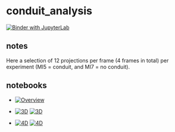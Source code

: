 # conduit_analysis

[![Binder with JupyterLab](https://img.shields.io/badge/launch-jupyterlab-red.svg)](http://mybinder.org/v2/gh/kmader/conduit_analysis/master?urlpath=lab)

## notes

Here a selection of 12 projections per frame (4 frames in total) per experiment (MI5 = conduit, and MI7 = no conduit).

## notebooks

- [![Overview](https://img.shields.io/badge/launch-overview-green.svg)](http://mybinder.org/v2/gh/kmader/conduit_analysis/master?filepath=notebooks/Overview.ipynb)

- [![3D](https://img.shields.io/badge/launch-3D_Notebook-green.svg)](http://mybinder.org/v2/gh/kmader/conduit_analysis/master?filepath=notebooks/3DViews.ipynb) [![3D](https://img.shields.io/badge/run-3D_Demo-blue.svg)](http://mybinder.org/v2/gh/kmader/conduit_analysis/master?urlpath=/apps/notebooks/3DViews.ipynb)

- [![4D](https://img.shields.io/badge/launch-4D_Notebook-green.svg)](http://mybinder.org/v2/gh/kmader/conduit_analysis/master?filepath=notebooks/3DViews-Animations.ipynb) [![4D](https://img.shields.io/badge/run-4D_Demo-blue.svg)](http://mybinder.org/v2/gh/kmader/conduit_analysis/master?urlpath=/apps/notebooks/3DViews-Animations.ipynb)

